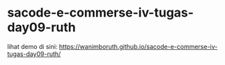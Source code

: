 # sacode-e-commerse-iv-tugas-day09-ruth

lihat demo di sini: https://wanimboruth.github.io/sacode-e-commerse-iv-tugas-day09-ruth/
